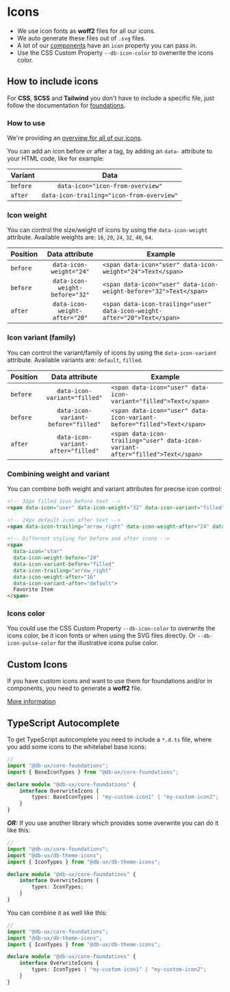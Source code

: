 # Icons

- We use icon fonts as **woff2** files for all our icons.
- We auto generate these files out of `.svg` files.
- A lot of our [components](../../components/readme) have an `icon` property you can pass in.
- Use the CSS Custom Property `--db-icon-color` to overwrite the icons color.

## How to include icons

For **CSS**, **SCSS** and **Tailwind** you don't have to include a specific file, just follow the documentation for [foundations](../../foundations/readme).

### How to use

We're providing an [overview for all of our icons](./overview).

You can add an icon before or after a tag, by adding an `data-` attribute to your HTML code, like for example:

| Variant  |                   Data                    |
| -------- | :---------------------------------------: |
| `before` |     `data-icon="icon-from-overview"`      |
| `after`  | `data-icon-trailing="icon-from-overview"` |

### Icon weight

You can control the size/weight of icons by using the `data-icon-weight` attribute. Available weights are: `16`, `20`, `24`, `32`, `48`, `64`.

| Position | Data attribute                                      | Example                                                |
| -------- | :-------------------------------------------------: | ------------------------------------------------------ |
| `before` | `data-icon-weight="24"`                             | `<span data-icon="user" data-icon-weight="24">Text</span>` |
| `before` | `data-icon-weight-before="32"`                      | `<span data-icon="user" data-icon-weight-before="32">Text</span>` |
| `after`  | `data-icon-weight-after="20"`                       | `<span data-icon-trailing="user" data-icon-weight-after="20">Text</span>` |

### Icon variant (family)

You can control the variant/family of icons by using the `data-icon-variant` attribute. Available variants are: `default`, `filled`.

| Position | Data attribute                                      | Example                                                |
| -------- | :-------------------------------------------------: | ------------------------------------------------------ |
| `before` | `data-icon-variant="filled"`                        | `<span data-icon="user" data-icon-variant="filled">Text</span>` |
| `before` | `data-icon-variant-before="filled"`                 | `<span data-icon="user" data-icon-variant-before="filled">Text</span>` |
| `after`  | `data-icon-variant-after="filled"`                  | `<span data-icon-trailing="user" data-icon-variant-after="filled">Text</span>` |

### Combining weight and variant

You can combine both weight and variant attributes for precise icon control:

```html
<!-- 32px filled icon before text -->
<span data-icon="user" data-icon-weight="32" data-icon-variant="filled">User Profile</span>

<!-- 24px default icon after text -->
<span data-icon-trailing="arrow_right" data-icon-weight-after="24" data-icon-variant-after="default">Next</span>

<!-- Different styling for before and after icons -->
<span 
  data-icon="star" 
  data-icon-weight-before="20" 
  data-icon-variant-before="filled"
  data-icon-trailing="arrow_right" 
  data-icon-weight-after="16" 
  data-icon-variant-after="default">
  Favorite Item
</span>
```

### Icons color

You could use the CSS Custom Property `--db-icon-color` to overwrite the icons color, be it icon fonts or when using the SVG files directly. Or `--db-icon-pulse-color` for the illustrative icons pulse color.

## Custom Icons

If you have custom icons and want to use them for foundations and/or in components, you need to generate a **woff2** file.

[More information](./CustomIcons.md)

## TypeScript Autocomplete

To get TypeScript autocomplete you need to include a `*.d.ts` file, where you add some icons to the whitelabel base icons:

```ts
//
import "@db-ux/core-foundations";
import { BaseIconTypes } from "@db-ux/core-foundations";

declare module "@db-ux/core-foundations" {
	interface OverwriteIcons {
		types: BaseIconTypes | "my-custom-icon1" | "my-custom-icon2";
	}
}
```

_**OR:**_ If you use another library which provides some overwrite you can do it like this:

```ts
//
import "@db-ux/core-foundations";
import "@db-ux/db-theme-icons";
import { IconTypes } from "@db-ux/db-theme-icons";

declare module "@db-ux/core-foundations" {
	interface OverwriteIcons {
		types: IconTypes;
	}
}
```

You can combine it as well like this:

```ts
//
import "@db-ux/core-foundations";
import "@db-ux/db-theme-icons";
import { IconTypes } from "@db-ux/db-theme-icons";

declare module "@db-ux/core-foundations" {
	interface OverwriteIcons {
		types: IconTypes | "my-custom-icon1" | "my-custom-icon2";
	}
}
```

